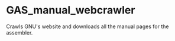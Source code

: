 GAS_manual_webcrawler
=====================

Crawls GNU's website and downloads all the manual pages for the assembler.
